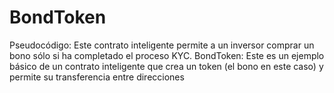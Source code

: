 # BondToken

Pseudocódigo: Este contrato inteligente permite a un inversor comprar un bono sólo si ha completado el proceso KYC.
BondToken: Este es un ejemplo básico de un contrato inteligente que crea un token (el bono en este caso) y permite su transferencia entre direcciones
